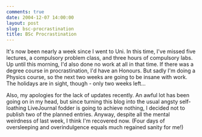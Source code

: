 ```yaml
---
comments: true
date: 2004-12-07 14:00:00
layout: post
slug: bsc-procrastination
title: BSc Procrastination
---
```


It's now been nearly a week since I went to Uni.  In this time, I've missed five lectures, a compulsory problem class, and three hours of compulsory labs.  Up until this morning, I'd also done no work at all in that time.  If there was a degree course in procrastination, I'd have an Honours.  But sadly I'm doing a Physics course, so the next two weeks are going to be insane with work.  The holidays are in sight, though - only two weeks left...  

Also, my apologies for the lack of updates recently.  An awful lot has been going on in my head, but since turning this blog into the usual angsty self-loathing LiveJournal fodder is going to achieve nothing, I decided not to publish two of the planned entries.  Anyway, despite all the mental weirdness of last week, I think I'm recovered now.  (Four days of oversleeping and overindulgence equals much regained sanity for me!)
